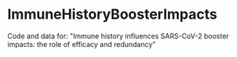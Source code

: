 # ImmuneHistoryBoosterImpacts
Code and data for: "Immune history influences SARS-CoV-2 booster impacts: the role of efficacy and redundancy"
